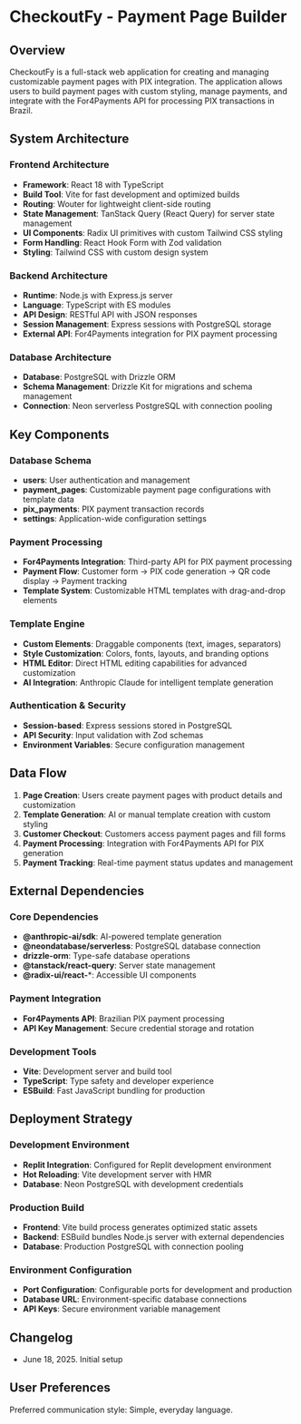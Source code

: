 # CheckoutFy - Payment Page Builder

## Overview

CheckoutFy is a full-stack web application for creating and managing customizable payment pages with PIX integration. The application allows users to build payment pages with custom styling, manage payments, and integrate with the For4Payments API for processing PIX transactions in Brazil.

## System Architecture

### Frontend Architecture
- **Framework**: React 18 with TypeScript
- **Build Tool**: Vite for fast development and optimized builds
- **Routing**: Wouter for lightweight client-side routing
- **State Management**: TanStack Query (React Query) for server state management
- **UI Components**: Radix UI primitives with custom Tailwind CSS styling
- **Form Handling**: React Hook Form with Zod validation
- **Styling**: Tailwind CSS with custom design system

### Backend Architecture
- **Runtime**: Node.js with Express.js server
- **Language**: TypeScript with ES modules
- **API Design**: RESTful API with JSON responses
- **Session Management**: Express sessions with PostgreSQL storage
- **External API**: For4Payments integration for PIX payment processing

### Database Architecture
- **Database**: PostgreSQL with Drizzle ORM
- **Schema Management**: Drizzle Kit for migrations and schema management
- **Connection**: Neon serverless PostgreSQL with connection pooling

## Key Components

### Database Schema
- **users**: User authentication and management
- **payment_pages**: Customizable payment page configurations with template data
- **pix_payments**: PIX payment transaction records
- **settings**: Application-wide configuration settings

### Payment Processing
- **For4Payments Integration**: Third-party API for PIX payment processing
- **Payment Flow**: Customer form → PIX code generation → QR code display → Payment tracking
- **Template System**: Customizable HTML templates with drag-and-drop elements

### Template Engine
- **Custom Elements**: Draggable components (text, images, separators)
- **Style Customization**: Colors, fonts, layouts, and branding options
- **HTML Editor**: Direct HTML editing capabilities for advanced customization
- **AI Integration**: Anthropic Claude for intelligent template generation

### Authentication & Security
- **Session-based**: Express sessions stored in PostgreSQL
- **API Security**: Input validation with Zod schemas
- **Environment Variables**: Secure configuration management

## Data Flow

1. **Page Creation**: Users create payment pages with product details and customization
2. **Template Generation**: AI or manual template creation with custom styling
3. **Customer Checkout**: Customers access payment pages and fill forms
4. **Payment Processing**: Integration with For4Payments API for PIX generation
5. **Payment Tracking**: Real-time payment status updates and management

## External Dependencies

### Core Dependencies
- **@anthropic-ai/sdk**: AI-powered template generation
- **@neondatabase/serverless**: PostgreSQL database connection
- **drizzle-orm**: Type-safe database operations
- **@tanstack/react-query**: Server state management
- **@radix-ui/react-***: Accessible UI components

### Payment Integration
- **For4Payments API**: Brazilian PIX payment processing
- **API Key Management**: Secure credential storage and rotation

### Development Tools
- **Vite**: Development server and build tool
- **TypeScript**: Type safety and developer experience
- **ESBuild**: Fast JavaScript bundling for production

## Deployment Strategy

### Development Environment
- **Replit Integration**: Configured for Replit development environment
- **Hot Reloading**: Vite development server with HMR
- **Database**: Neon PostgreSQL with development credentials

### Production Build
- **Frontend**: Vite build process generates optimized static assets
- **Backend**: ESBuild bundles Node.js server with external dependencies
- **Database**: Production PostgreSQL with connection pooling

### Environment Configuration
- **Port Configuration**: Configurable ports for development and production
- **Database URL**: Environment-specific database connections
- **API Keys**: Secure environment variable management

## Changelog

- June 18, 2025. Initial setup

## User Preferences

Preferred communication style: Simple, everyday language.